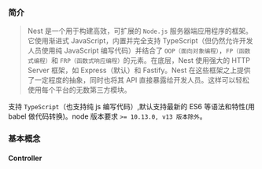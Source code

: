 ### 简介
> Nest 是一个用于构建高效，可扩展的 `Node.js` 服务器端应用程序的框架。它使用渐进式 JavaScript，内置并完全支持 TypeScript（但仍然允许开发人员使用纯 JavaScript 编写代码）并结合了 `OOP（面向对象编程）`，`FP（函数式编程）`和 `FRP（函数式响应编程）`的元素。在底层，Nest 使用强大的 HTTP Server 框架，如 Express（默认）和 Fastify。Nest 在这些框架之上提供了一定程度的抽象，同时也将其 API 直接暴露给开发人员。这样可以轻松使用每个平台的无数第三方模块。

支持 `TypeScript`（也支持纯 js 编写代码）,默认支持最新的 ES6 等语法和特性(用 babel 做代码转换)。node 版本要求 `>= 10.13.0, v13 版本除外`。
### 基本概念
#### Controller